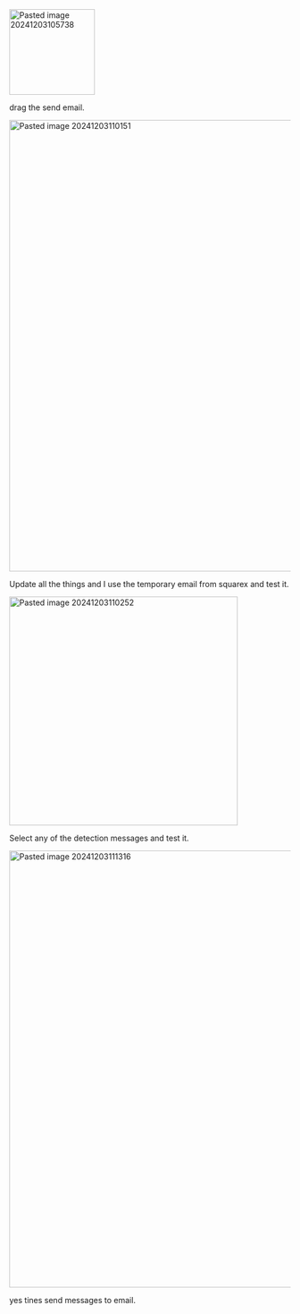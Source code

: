 <img width="153" alt="Pasted image 20241203105738" src="https://github.com/user-attachments/assets/51835a62-c07d-4f40-8441-5862a6a4912d">

drag the send email.

<img width="807" alt="Pasted image 20241203110151" src="https://github.com/user-attachments/assets/2eeb7330-ae7b-48e6-9761-a4be0799e6c5">

Update all the things and I use the temporary email from squarex and test it.

<img width="409" alt="Pasted image 20241203110252" src="https://github.com/user-attachments/assets/78c1ac0a-4026-445d-957a-f38b69e75a83">

Select any of the detection messages and test it.

<img width="781" alt="Pasted image 20241203111316" src="https://github.com/user-attachments/assets/3b59fc9a-5e32-49a5-bd95-75d26bb61be1">

yes tines send messages to email.




